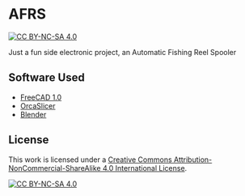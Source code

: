 # AFRS
[![CC BY-NC-SA 4.0][cc-by-nc-sa-shield]][cc-by-nc-sa]

Just a fun side electronic project, an Automatic Fishing Reel Spooler

## Software Used

- [FreeCAD 1.0](https://www.freecad.org/)
- [OrcaSlicer](https://orcaslicer.com/)
- [Blender](https://www.blender.org/)


## License

This work is licensed under a
[Creative Commons Attribution-NonCommercial-ShareAlike 4.0 International License][cc-by-nc-sa].

[![CC BY-NC-SA 4.0][cc-by-nc-sa-image]][cc-by-nc-sa]

[cc-by-nc-sa]: http://creativecommons.org/licenses/by-nc-sa/4.0/
[cc-by-nc-sa-image]: https://licensebuttons.net/l/by-nc-sa/4.0/88x31.png
[cc-by-nc-sa-shield]: https://img.shields.io/badge/License-CC%20BY--NC--SA%204.0-lightgrey.svg